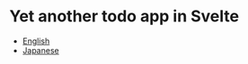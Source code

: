 # Yet another todo app in Svelte

- [English](https://senzu.hashnode.dev/nothing-special-svelte-todo-app)
- [Japanese](https://zenn.dev/masaino/articles/5750eccd109cdf)
